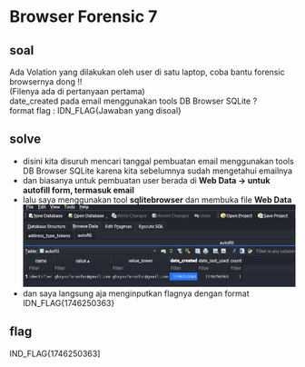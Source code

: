 # Browser Forensic 7
## soal
Ada Volation yang dilakukan oleh user di satu laptop, coba bantu forensic browsernya dong !! \
(Filenya ada di pertanyaan pertama) \
date_created pada email menggunakan tools DB Browser SQLite ? \
format flag : IDN_FLAG{Jawaban yang disoal}

## solve
- disini kita disuruh mencari tanggal pembuatan email menggunakan tools DB Browser SQLite karena kita sebelumnya sudah mengetahui emailnya
- dan biasanya untuk pembuatan user berada di **Web Data → untuk autofill form, termasuk email**
- lalu saya menggunakan tool **sqlitebrowser** dan membuka file **Web Data**
  ![alt text](<images/Browser Forensic 7/image.png>)
- dan saya langsung aja menginputkan flagnya dengan format IDN_FLAG{1746250363}

## flag
IND_FLAG{1746250363]